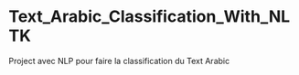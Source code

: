 # Text_Arabic_Classification_With_NLTK
Project avec NLP pour faire la classification du Text Arabic
